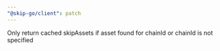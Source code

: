 ```yaml
---
"@skip-go/client": patch
---
```


Only return cached skipAssets if asset found for chainId or chainId is not specified
